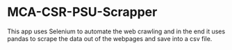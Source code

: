 # MCA-CSR-PSU-Scrapper
This app uses Selenium to automate the web crawling and in the end it uses pandas to scrape the data out of the webpages and save into a csv file.
